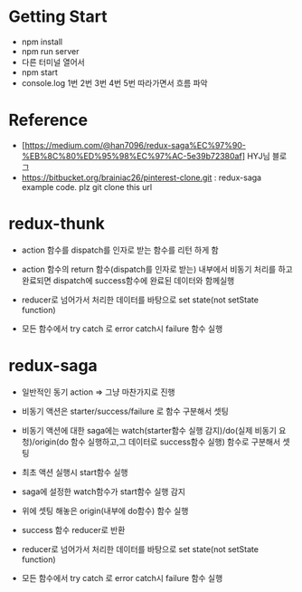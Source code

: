 # Getting Start

- npm install
- npm run server
- 다른 터미널 열어서
- npm start
- console.log  1번 2번 3번 4번 5번 따라가면서 흐름 파악

# Reference
- [https://medium.com/@han7096/redux-saga%EC%97%90-%EB%8C%80%ED%95%98%EC%97%AC-5e39b72380af] HYJ님 블로그
- https://bitbucket.org/brainiac26/pinterest-clone.git : redux-saga example code. plz git clone this url

# redux-thunk

- action 함수를 dispatch를 인자로 받는 함수를 리턴 하게 함
- action 함수의 return 함수(dispatch를 인자로 받는) 내부에서 비동기 처리를 하고 완료되면 dispatch에 success함수에 완료된 데이터와 함께실행 
- reducer로 넘어가서 처리한 데이터를 바탕으로 set state(not setState function)

- 모든 함수에서 try catch 로 error catch시 failure 함수 실행
# redux-saga

- 일반적인 동기 action => 그냥 마찬가지로 진행
- 비동기 액션은 starter/success/failure 로 함수 구분해서 셋팅
- 비동기 액션에 대한 saga에는 watch(starter함수 실행 감지)/do(실제 비동기 요청)/origin(do 함수 실행하고,그 데이터로 success함수 실행) 함수로 구분해서 셋팅
- 최초 액션 실행시 start함수 실행
- saga에 설정한 watch함수가 start함수 실행 감지
- 위에 셋팅 해놓은 origin(내부에 do함수) 함수 실행
- success 함수 reducer로 반환
- reducer로 넘어가서 처리한 데이터를 바탕으로 set state(not setState function)

- 모든 함수에서 try catch 로 error catch시 failure 함수 실행
